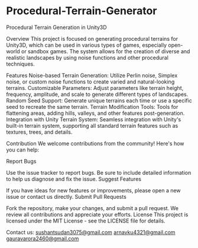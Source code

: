 # Procedural-Terrain-Generator
Procedural Terrain Generation in Unity3D

Overview
This project is focused on generating procedural terrains for Unity3D, which can be used in various types of games, especially open-world or sandbox games. The system allows for the creation of diverse and realistic landscapes by using noise functions and other procedural techniques.

Features
Noise-based Terrain Generation: Utilize Perlin noise, Simplex noise, or custom noise functions to create varied and natural-looking terrains.
Customizable Parameters: Adjust parameters like terrain height, frequency, amplitude, and scale to generate different types of landscapes.
Random Seed Support: Generate unique terrains each time or use a specific seed to recreate the same terrain.
Terrain Modification Tools: Tools for flattening areas, adding hills, valleys, and other features post-generation.
Integration with Unity Terrain System: Seamless integration with Unity's built-in terrain system, supporting all standard terrain features such as textures, trees, and details.

Contribution
We welcome contributions from the community! Here's how you can help:

Report Bugs

Use the issue tracker to report bugs. Be sure to include detailed information to help us diagnose and fix the issue.
Suggest Features

If you have ideas for new features or improvements, please open a new issue or contact us directly.
Submit Pull Requests

Fork the repository, make your changes, and submit a pull request. We review all contributions and appreciate your efforts.
License
This project is licensed under the MIT License - see the LICENSE file for details.

Contact us:
sushantsudan3075@gmail.com 
arnavku4321@gmail.com
gauravarora2460@gmail.com
